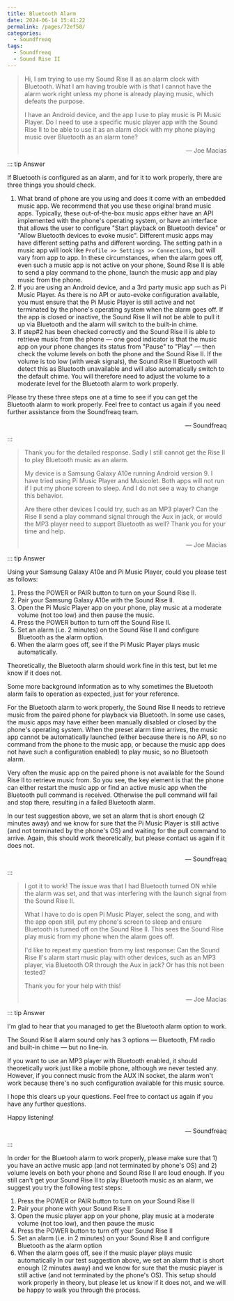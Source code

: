```yaml
---
title: Bluetooth Alarm
date: 2024-06-14 15:41:22
permalink: /pages/72ef58/
categories: 
  - Soundfreaq
tags: 
  - Soundfreaq
  - Sound Rise II
---
```


> Hi, I am trying to use my Sound Rise II as an alarm clock with Bluetooth. What I am having trouble with is that I cannot have the alarm work right unless my phone is already playing music, which defeats the purpose.
>
> I have an Android device, and the app I use to play music is Pi Music Player. Do I need to use a specific music player app with the Sound Rise II to be able to use it as an alarm clock with my phone playing music over Bluetooth as an alarm tone?
>
> <footer style="text-align:end;">— Joe Macias</footer>

::: tip Answer

If Bluetooth is configured as an alarm, and for it to work properly, there are three things you should check.

1. What brand of phone are you using and does it come with an embedded music app. We recommend that you use these original brand music apps.
   Typically, these out-of-the-box music apps either have an API implemented with the phone's operating system, or have an interface that allows the user to configure "Start playback on Bluetooth device" or "Allow Bluetooth devices to evoke music". Different music apps may have different setting paths and different wording. The setting path in a music app will look like `Profile >> Settings >> Connections`, but will vary from app to app.
   In these circumstances, when the alarm goes off, even such a music app is not active on your phone, Sound Rise II is able to send a play command to the phone, launch the music app and play music from the phone.
2. If you are using an Android device, and a 3rd party music app such as Pi Music Player. As there is no API or auto-evoke configuration available, you must ensure that the Pi Music Player is still active and not terminated by the phone's operating system when the alarm goes off. If the app is closed or inactive, the Sound Rise II will not be able to pull it up via Bluetooth and the alarm will switch to the built-in chime.
3. If step#2 has been checked correctly and the Sound Rise II is able to retrieve music from the phone — one good indicator is that the music app on your phone changes its status from "Pause" to "Play" — then check the volume levels on both the phone and the Sound Rise II. If the volume is too low (with weak signals), the Sound Rise II Bluetooth will detect this as Bluetooth unavailable and will also automatically switch to the default chime. You will therefore need to adjust the volume to a moderate level for the Bluetooth alarm to work properly.

Please try these three steps one at a time to see if you can get the Bluetooth alarm to work properly. Feel free to contact us again if you need further assistance from the Soundfreaq team.

<footer style="text-align:end;">— Soundfreaq</footer>

:::

> Thank you for the detailed response. Sadly I still cannot get the Rise II to play Bluetooth music as an alarm.
>
> My device is a Samsung Galaxy A10e running Android version 9. I have tried using Pi Music Player and Musicolet. Both apps will not run if I put my phone screen to sleep. And I do not see a way to change this behavior.
>
> Are there other devices I could try, such as an MP3 player? Can the Rise II send a play command signal through the Aux in jack, or would the MP3 player need to support Bluetooth as well? Thank you for your time and help.
>
> <footer style="text-align:end;">— Joe Macias</footer>

::: tip Answer

Using your Samsung Galaxy A10e and Pi Music Player, could you please test as follows:

1. Press the POWER or PAIR button to turn on your Sound Rise II.
2. Pair your Samsung Galaxy A10e with the Sound Rise II.
3. Open the Pi Music Player app on your phone, play music at a moderate volume (not too low) and then pause the music.
4. Press the POWER button to turn off the Sound Rise II.
5. Set an alarm (i.e. 2 minutes) on the Sound Rise II and configure Bluetooth as the alarm option.
6. When the alarm goes off, see if the Pi Music Player plays music automatically.

Theoretically, the Bluetooth alarm should work fine in this test, but let me know if it does not.

Some more background information as to why sometimes the Bluetooth alarm fails to operation as expected, just for your reference.

For the Bluetooth alarm to work properly, the Sound Rise II needs to retrieve music from the paired phone for playback via Bluetooth. In some use cases, the music apps may have either been manually disabled or closed by the phone's operating system. When the preset alarm time arrives, the music app cannot be automatically launched (either because there is no API, so no command from the phone to the music app, or because the music app does not have such a configuration enabled) to play music, so no Bluetooth alarm.

Very often the music app on the paired phone is not available for the Sound Rise II to retrieve music from. So you see, the key element is that the phone can either restart the music app or find an active music app when the Bluetooth pull command is received. Otherwise the pull command will fail and stop there, resulting in a failed Bluetooth alarm.

In our test suggestion above, we set an alarm that is short enough (2 minutes away) and we know for sure that the Pi Music Player is still active (and not terminated by the phone's OS) and waiting for the pull command to arrive. Again, this should work theoretically, but please contact us again if it does not.

<footer style="text-align:end;">— Soundfreaq</footer>

:::

> I got it to work! The issue was that I had Bluetooth turned ON while the alarm was set, and that was interfering with the launch signal from the Sound Rise II.
>
> What I have to do is open Pi Music Player, select the song, and with the app open still, put my phone's screen to sleep and ensure Bluetooth is turned off on the Sound Rise II. This sees the Sound Rise play music from my phone when the alarm goes off.
>
> I'd like to repeat my question from my last response: Can the Sound Rise II's alarm start music play with other devices, such as an MP3 player, via Bluetooth OR through the Aux in jack? Or has this not been tested?
>
> Thank you for your help with this!
>
> <footer style="text-align:end;">— Joe Macias</footer>

::: tip Answer

I'm glad to hear that you managed to get the Bluetooth alarm option to work.

The Sound Rise II alarm sound only has 3 options — Bluetooth, FM radio and built-in chime — but no line-in.

If you want to use an MP3 player with Bluetooth enabled, it should theoretically work just like a mobile phone, although we never tested any. However, if you connect music from the AUX IN socket, the alarm won't work because there's no such configuration available for this music source.

I hope this clears up your questions. Feel free to contact us again if you have any further questions.

Happy listening!

<footer style="text-align:end;">— Soundfreaq</footer>

:::


In order for the Bluetooh alarm to work properly, please make sure that 1) you have an active music app (and not terminated by phone's OS) and 2) volume levels on both your phone and Sound Rise II are loud enough. If you still can't get your Sound Rise II to play Bluetooth music as an alarm, we suggest you try the following test steps:
1. Press the POWER or PAIR button to turn on your Sound Rise II
2. Pair your phone with your Sound Rise II
3. Open the music player app on your phone, play music at a moderate volume (not too low), and then pause the music
4. Press the POWER button to turn off your Sound Rise II
5. Set an alarm (i.e. in 2 minutes) on your Sound Rise II and configure Bluetooth as the alarm option
6. When the alarm goes off, see if the music player plays music automatically
In our test suggestion above, we set an alarm that is short enough (2 minutes away) and we know for sure that the music player is still active (and not terminated by the phone's OS). This setup should work properly in theory, but please let us know if it does not, and we will be happy to walk you through the process.


